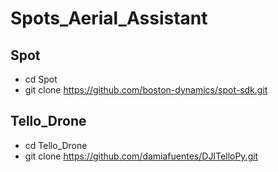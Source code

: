 # Spots_Aerial_Assistant


## Spot
* cd Spot
* git clone https://github.com/boston-dynamics/spot-sdk.git

## Tello_Drone
* cd Tello_Drone
* git clone https://github.com/damiafuentes/DJITelloPy.git